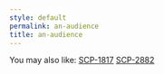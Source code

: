 ```yaml
---
style: default
permalink: an-audience
title: an-audience
---
```

You may also like:
[SCP-1817](http://scp-wiki.net/scp-1817)
[SCP-2882](http://scp-wiki.net/scp-2882)